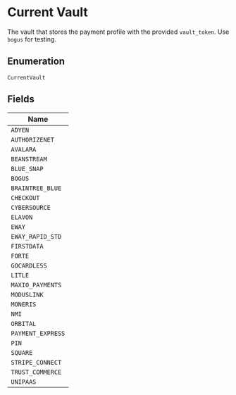 
# Current Vault

The vault that stores the payment profile with the provided `vault_token`. Use `bogus` for testing.

## Enumeration

`CurrentVault`

## Fields

| Name |
|  --- |
| `ADYEN` |
| `AUTHORIZENET` |
| `AVALARA` |
| `BEANSTREAM` |
| `BLUE_SNAP` |
| `BOGUS` |
| `BRAINTREE_BLUE` |
| `CHECKOUT` |
| `CYBERSOURCE` |
| `ELAVON` |
| `EWAY` |
| `EWAY_RAPID_STD` |
| `FIRSTDATA` |
| `FORTE` |
| `GOCARDLESS` |
| `LITLE` |
| `MAXIO_PAYMENTS` |
| `MODUSLINK` |
| `MONERIS` |
| `NMI` |
| `ORBITAL` |
| `PAYMENT_EXPRESS` |
| `PIN` |
| `SQUARE` |
| `STRIPE_CONNECT` |
| `TRUST_COMMERCE` |
| `UNIPAAS` |

